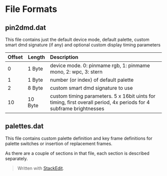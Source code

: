 # File Formats

## pin2dmd.dat

This file contains just the default device mode, default palette, custom smart dmd signature (if any) and optional custom display timing parameters

Offset     | Length | Description
---------- | ------ | :-----------
0 | 1 Byte | device mode. 0: pinmame rgb, 1: pinmame mono, 2: wpc, 3: stern
1 | 1 Byte | number (or index) of default palette
2 | 8 Byte | custom smart dmd signature to use
10 | 10 Byte | custom timing parameters. 5 x 16bit uints for timing, first overall period, 4x periods for 4 subframe brightnesses

## palettes.dat
This file contains custom palette definition and key frame definitions for palette switches or insertion of replacement frames.

As there are a couple of sections in that file, each section is described separately.
 


> Written with [StackEdit](https://stackedit.io/).